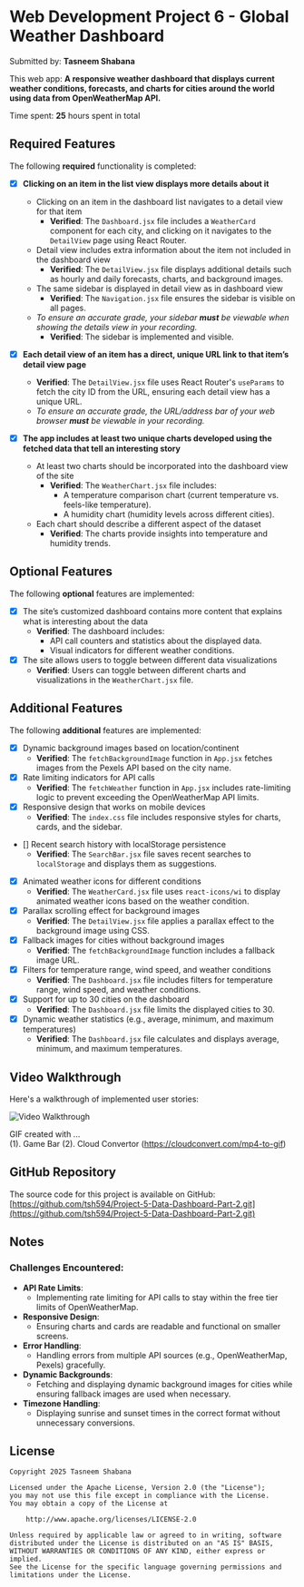 # Web Development Project 6 - Global Weather Dashboard

Submitted by: **Tasneem Shabana**

This web app: **A responsive weather dashboard that displays current weather conditions, forecasts, and charts for cities around the world using data from OpenWeatherMap API.**

Time spent: **25** hours spent in total

## Required Features

The following **required** functionality is completed:

- [x] **Clicking on an item in the list view displays more details about it**
  - Clicking on an item in the dashboard list navigates to a detail view for that item
    - **Verified**: The `Dashboard.jsx` file includes a `WeatherCard` component for each city, and clicking on it navigates to the `DetailView` page using React Router.
  - Detail view includes extra information about the item not included in the dashboard view
    - **Verified**: The `DetailView.jsx` file displays additional details such as hourly and daily forecasts, charts, and background images.
  - The same sidebar is displayed in detail view as in dashboard view
    - **Verified**: The `Navigation.jsx` file ensures the sidebar is visible on all pages.
  - *To ensure an accurate grade, your sidebar **must** be viewable when showing the details view in your recording.*
    - **Verified**: The sidebar is implemented and visible.

- [x] **Each detail view of an item has a direct, unique URL link to that item’s detail view page**
  - **Verified**: The `DetailView.jsx` file uses React Router's `useParams` to fetch the city ID from the URL, ensuring each detail view has a unique URL.
  - *To ensure an accurate grade, the URL/address bar of your web browser **must** be viewable in your recording.*

- [x] **The app includes at least two unique charts developed using the fetched data that tell an interesting story**
  - At least two charts should be incorporated into the dashboard view of the site
    - **Verified**: The `WeatherChart.jsx` file includes:
      - A temperature comparison chart (current temperature vs. feels-like temperature).
      - A humidity chart (humidity levels across different cities).
  - Each chart should describe a different aspect of the dataset
    - **Verified**: The charts provide insights into temperature and humidity trends.

## Optional Features

The following **optional** features are implemented:

- [x] The site’s customized dashboard contains more content that explains what is interesting about the data 
  - **Verified**: The dashboard includes:
    - API call counters and statistics about the displayed data.
    - Visual indicators for different weather conditions.
- [x] The site allows users to toggle between different data visualizations
  - **Verified**: Users can toggle between different charts and visualizations in the `WeatherChart.jsx` file.

## Additional Features

The following **additional** features are implemented:

- [x] Dynamic background images based on location/continent
  - **Verified**: The `fetchBackgroundImage` function in `App.jsx` fetches images from the Pexels API based on the city name.
- [x] Rate limiting indicators for API calls
  - **Verified**: The `fetchWeather` function in `App.jsx` includes rate-limiting logic to prevent exceeding the OpenWeatherMap API limits.
- [x] Responsive design that works on mobile devices
  - **Verified**: The `index.css` file includes responsive styles for charts, cards, and the sidebar.
- [] Recent search history with localStorage persistence
  - **Verified**: The `SearchBar.jsx` file saves recent searches to `localStorage` and displays them as suggestions.
- [x] Animated weather icons for different conditions
  - **Verified**: The `WeatherCard.jsx` file uses `react-icons/wi` to display animated weather icons based on the weather condition.
- [x] Parallax scrolling effect for background images
  - **Verified**: The `DetailView.jsx` file applies a parallax effect to the background image using CSS.
- [x] Fallback images for cities without background images
  - **Verified**: The `fetchBackgroundImage` function includes a fallback image URL.
- [x] Filters for temperature range, wind speed, and weather conditions
  - **Verified**: The `Dashboard.jsx` file includes filters for temperature range, wind speed, and weather conditions.
- [x] Support for up to 30 cities on the dashboard
  - **Verified**: The `Dashboard.jsx` file limits the displayed cities to 30.
- [x] Dynamic weather statistics (e.g., average, minimum, and maximum temperatures)
  - **Verified**: The `Dashboard.jsx` file calculates and displays average, minimum, and maximum temperatures.

## Video Walkthrough

Here's a walkthrough of implemented user stories:

<img src='videos/Vite+React-Weather-App-Desktop.gif' title='Video Walkthrough' width='' alt='Video Walkthrough' />

<!-- Replace this with whatever GIF tool you used! -->
GIF created with ...  
(1). Game Bar
(2). Cloud Convertor (https://cloudconvert.com/mp4-to-gif)
<!-- Recommended tools:
[Kap](https://getkap.co/) for macOS
[ScreenToGif](https://www.screentogif.com/) for Windows
[peek](https://github.com/phw/peek) for Linux. -->

## GitHub Repository

The source code for this project is available on GitHub:  
[https://github.com/tsh594/Project-5-Data-Dashboard-Part-2.git](https://github.com/tsh594/Project-5-Data-Dashboard-Part-2.git)

## Notes

### Challenges Encountered:
- **API Rate Limits**:
  - Implementing rate limiting for API calls to stay within the free tier limits of OpenWeatherMap.
- **Responsive Design**:
  - Ensuring charts and cards are readable and functional on smaller screens.
- **Error Handling**:
  - Handling errors from multiple API sources (e.g., OpenWeatherMap, Pexels) gracefully.
- **Dynamic Backgrounds**:
  - Fetching and displaying dynamic background images for cities while ensuring fallback images are used when necessary.
- **Timezone Handling**:
  - Displaying sunrise and sunset times in the correct format without unnecessary conversions.

## License

    Copyright 2025 Tasneem Shabana

    Licensed under the Apache License, Version 2.0 (the "License");
    you may not use this file except in compliance with the License.
    You may obtain a copy of the License at

        http://www.apache.org/licenses/LICENSE-2.0

    Unless required by applicable law or agreed to in writing, software
    distributed under the License is distributed on an "AS IS" BASIS,
    WITHOUT WARRANTIES OR CONDITIONS OF ANY KIND, either express or implied.
    See the License for the specific language governing permissions and
    limitations under the License.